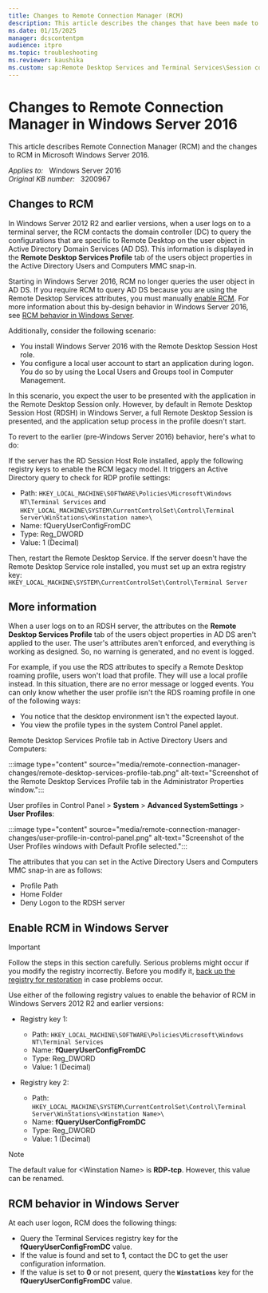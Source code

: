```yaml
---
title: Changes to Remote Connection Manager (RCM)
description: This article describes the changes that have been made to RCM in Windows Server 2016. It also explains how to enable RCM.
ms.date: 01/15/2025
manager: dcscontentpm
audience: itpro
ms.topic: troubleshooting
ms.reviewer: kaushika
ms.custom: sap:Remote Desktop Services and Terminal Services\Session connectivity, csstroubleshoot
---
```

# Changes to Remote Connection Manager in Windows Server 2016

This article describes Remote Connection Manager (RCM) and the changes to RCM in Microsoft Windows Server 2016.

_Applies to:_ &nbsp; Windows Server 2016  
_Original KB number:_ &nbsp; 3200967

## Changes to RCM

In Windows Server 2012 R2 and earlier versions, when a user logs on to a terminal server, the RCM contacts the domain controller (DC) to query the configurations that are specific to Remote Desktop on the user object in Active Directory Domain Services (AD DS). This information is displayed in the **Remote Desktop Services Profile** tab of the users object properties in the Active Directory Users and Computers MMC snap-in.

Starting in Windows Server 2016, RCM no longer queries the user object in AD DS. If you require RCM to query AD DS because you are using the Remote Desktop Services attributes, you must manually [enable RCM](#enable-rcm-in-windows-server). For more information about this by-design behavior in Windows Server 2016, see [RCM behavior in Windows Server](#rcm-behavior-in-windows-server).

Additionally, consider the following scenario:

- You install Windows Server 2016 with the Remote Desktop Session Host role.
- You configure a local user account to start an application during logon. You do so by using the Local Users and Groups tool in Computer Management.

In this scenario, you expect the user to be presented with the application in the Remote Desktop Session only. However, by default in Remote Desktop Session Host (RDSH) in Windows Server, a full Remote Desktop Session is presented, and the application setup process in the profile doesn't start.

To revert to the earlier (pre-Windows Server 2016) behavior, here's what to do:

If the server has the RD Session Host Role installed, apply the following registry keys to enable the RCM legacy model. It triggers an Active Directory query to check for RDP profile settings:

- Path: `HKEY_LOCAL_MACHINE\SOFTWARE\Policies\Microsoft\Windows NT\Terminal Services` and `HKEY_LOCAL_MACHINE\SYSTEM\CurrentControlSet\Control\Terminal Server\WinStations\<Winstation name>\`
- Name: fQueryUserConfigFromDC
- Type: Reg_DWORD
- Value: 1 (Decimal)

Then, restart the Remote Desktop Service. If the server doesn't have the Remote Desktop Service role installed, you must set up an extra registry key:  
`HKEY_LOCAL_MACHINE\SYSTEM\CurrentControlSet\Control\Terminal Server`

## More information

When a user logs on to an RDSH server, the attributes on the **Remote Desktop Services Profile** tab of the users object properties in AD DS aren't applied to the user. The user's attributes aren't enforced, and everything is working as designed. So, no warning is generated, and no event is logged.

For example, if you use the RDS attributes to specify a Remote Desktop roaming profile, users won't load that profile. They will use a local profile instead. In this situation, there are no error message or logged events. You can only know whether the user profile isn't the RDS roaming profile in one of the following ways:

- You notice that the desktop environment isn't the expected layout.
- You view the profile types in the system Control Panel applet.

Remote Desktop Services Profile tab in Active Directory Users and Computers:

:::image type="content" source="media/remote-connection-manager-changes/remote-desktop-services-profile-tab.png" alt-text="Screenshot of the Remote Desktop Services Profile tab in the Administrator Properties window.":::

User profiles in Control Panel > **System** > **Advanced SystemSettings** > **User Profiles**:

:::image type="content" source="media/remote-connection-manager-changes/user-profile-in-control-panel.png" alt-text="Screenshot of the User Profiles windows with Default Profile selected.":::

The attributes that you can set in the Active Directory Users and Computers MMC snap-in are as follows:

- Profile Path
- Home Folder
- Deny Logon to the RDSH server  

## Enable RCM in Windows Server

> [!IMPORTANT]
> Follow the steps in this section carefully. Serious problems might occur if you modify the registry incorrectly. Before you modify it, [back up the registry for restoration](https://support.microsoft.com/help/322756) in case problems occur.

Use either of the following registry values to enable the behavior of RCM in Windows Servers 2012 R2 and earlier versions:

- Registry key 1:

  - Path: `HKEY_LOCAL_MACHINE\SOFTWARE\Policies\Microsoft\Windows NT\Terminal Services`
  - Name: **fQueryUserConfigFromDC**
  - Type: Reg_DWORD
  - Value: 1 (Decimal)

- Registry key 2:

  - Path: `HKEY_LOCAL_MACHINE\SYSTEM\CurrentControlSet\Control\Terminal Server\WinStations\<Winstation Name>\`
  - Name: **fQueryUserConfigFromDC**
  - Type: Reg_DWORD
  - Value: 1 (Decimal)

> [!NOTE]
> The default value for \<Winstation Name> is **RDP-tcp**. However, this value can be renamed.

## RCM behavior in Windows Server

At each user logon, RCM does the following things:

- Query the Terminal Services registry key for the **fQueryUserConfigFromDC** value.
- If the value is found and set to **1**, contact the DC to get the user configuration information.
- If the value is set to **0** or not present, query the **`Winstations`** key for the **fQueryUserConfigFromDC** value.
